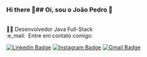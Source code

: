 ### Hi there 👋## Oi, sou o João Pedro :wave:
 
<br/> :man_technologist:  Desenvolvedor Java Full-Stack
<br/> :e_mail: &nbsp;Entre em contato comigo: 

[![Linkedin Badge](https://img.shields.io/badge/-LinkedIn-blue?style=flat-square&logo=Linkedin&logoColor=white&link=https://www.linkedin.com/in/jo%C3%A3o-pedro-basaglia-batista-a3689b18b/)](https://www.linkedin.com/in/jo%C3%A3o-pedro-basaglia-batista-a3689b18b/)
[![Instagram Badge](https://img.shields.io/badge/-Instagram-violet?style=flat-square&labelColor=violet&logo=instagram&logoColor=white&link=hhttps://www.instagram.com/jp_basaglia/?hl=pt-br)](https://www.instagram.com/jp_basaglia/?hl=pt-br) 
[![Gmail Badge](https://img.shields.io/badge/-Email-c14438?style=flat-square&logo=Gmail&logoColor=white&link=mailto:jpbasaglia@outlook.com)](mailto:jpbasaglia@outlook.com)

<br/>
<div  align="center"> 
  <a href="https://github.com/jotape
  <img height="150em"   align="center" src="https://github-readme-stats.vercel.app/api?username=micouti&show_icons=true&theme=tokyonight&include_all_commits=true&count_private=true%22/%3E
  <img height="150em"  align="center" src="https://github-readme-stats.vercel.app/api/top-langs/?username=micouti&&layout=compact&hide=shell&theme=tokyonight%22/%3E

  ![Snake animation](https://github.com/ellen2121/ellen2121/blob/output/github-contribution-grid-snake.svg)

</div>
